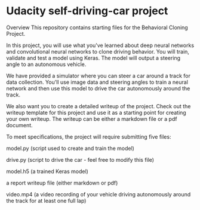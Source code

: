 # Udacity self-driving-car project

Overview
This repository contains starting files for the Behavioral Cloning Project.

In this project, you will use what you've learned about deep neural networks and convolutional neural networks to clone driving behavior. You will train, validate and test a model using Keras. The model will output a steering angle to an autonomous vehicle.

We have provided a simulator where you can steer a car around a track for data collection. You'll use image data and steering angles to train a neural network and then use this model to drive the car autonomously around the track.

We also want you to create a detailed writeup of the project. Check out the writeup template for this project and use it as a starting point for creating your own writeup. The writeup can be either a markdown file or a pdf document.

To meet specifications, the project will require submitting five files:

model.py (script used to create and train the model)

drive.py (script to drive the car - feel free to modify this file)

model.h5 (a trained Keras model)

a report writeup file (either markdown or pdf)

video.mp4 (a video recording of your vehicle driving autonomously around the track for at least one full lap)

